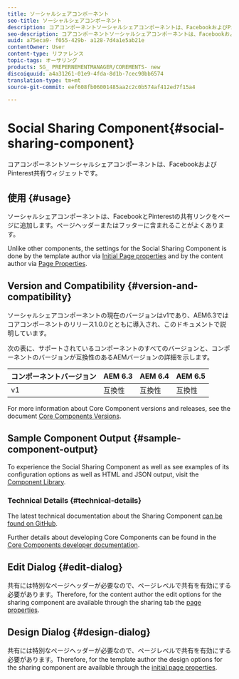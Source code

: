 ```yaml
---
title: ソーシャルシェアコンポーネント
seo-title: ソーシャルシェアコンポーネント
description: コアコンポーネントソーシャルシェアコンポーネントは、FacebookおよびPinterest共有ウィジェットです。
seo-description: コアコンポーネントソーシャルシェアコンポーネントは、FacebookおよびPinterest共有ウィジェットです。
uuid: a75eca9- f055-429b- a128-7d4a1e5ab21e
contentOwner: User
content-type: リファレンス
topic-tags: オーサリング
products: SG_ PREPERNEMENTMANAGER/COREMENTS- new
discoiquuid: a4a31261-01e9-4fda-8d1b-7cec90bb6574
translation-type: tm+mt
source-git-commit: eef608fb06001485aa2c2c0b574af412ed7f15a4

---
```



# Social Sharing Component{#social-sharing-component}

コアコンポーネントソーシャルシェアコンポーネントは、FacebookおよびPinterest共有ウィジェットです。

## 使用 {#usage}

ソーシャルシェアコンポーネントは、FacebookとPinterestの共有リンクをページに追加します。ページヘッダーまたはフッターに含まれることがよくあります。

Unlike other components, the settings for the Social Sharing Component is done by the template author via [Initial Page properties](https://helpx.adobe.com/experience-manager/6-5/sites/authoring/using/templates.html) and by the content author via [Page Properties](https://helpx.adobe.com/experience-manager/6-5/sites/authoring/using/editing-page-properties.html).

## Version and Compatibility {#version-and-compatibility}

ソーシャルシェアコンポーネントの現在のバージョンはv1であり、AEM6.3ではコアコンポーネントのリリース1.0.0とともに導入され、このドキュメントで説明しています。

次の表に、サポートされているコンポーネントのすべてのバージョンと、コンポーネントのバージョンが互換性のあるAEMバージョンの詳細を示します。

| コンポーネントバージョン | AEM 6.3 | AEM 6.4 | AEM 6.5 |
|--- |--- |--- |--- |
| v1 | 互換性 | 互換性 | 互換性 |


For more information about Core Component versions and releases, see the document [Core Components Versions](versions.md).

## Sample Component Output {#sample-component-output}

To experience the Social Sharing Component as well as see examples of its configuration options as well as HTML and JSON output, visit the [Component Library](http://opensource.adobe.com/aem-core-wcm-components/library/social-sharing.html).

### Technical Details {#technical-details}

The latest technical documentation about the Sharing Component [can be found on GitHub](https://github.com/adobe/aem-core-wcm-components/blob/master/content/src/content/jcr_root/apps/core/wcm/components/sharing/v1/sharing).

Further details about developing Core Components can be found in the [Core Components developer documentation](developing.md).

## Edit Dialog {#edit-dialog}

共有には特別なページヘッダーが必要なので、ページレベルで共有を有効にする必要があります。Therefore, for the content author the edit options for the sharing component are available through the sharing tab the [page properties](https://helpx.adobe.com/experience-manager/6-5/sites/authoring/using/editing-page-properties.html).

## Design Dialog {#design-dialog}

共有には特別なページヘッダーが必要なので、ページレベルで共有を有効にする必要があります。Therefore, for the template author the design options for the sharing component are available through the [initial page properties](https://helpx.adobe.com/experience-manager/6-5/sites/authoring/using/templates.html).
